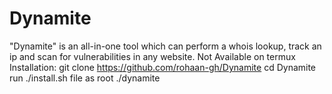 # Dynamite
"Dynamite" is an all-in-one tool which can perform a whois lookup, track an ip and scan for vulnerabilities in any website.
Not Available on termux 
Installation:
git clone https://github.com/rohaan-gh/Dynamite
cd Dynamite
run ./install.sh file as root
./dynamite
